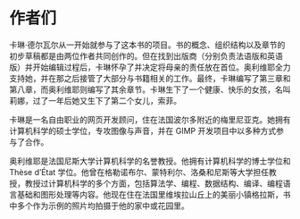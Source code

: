 # 作者们

卡琳·德尔瓦尔从一开始就参与了这本书的项目。书的概念、组织结构以及章节的初步草稿都是由两位作者共同创作的。但在找到出版商（分别负责法语版和英语版）并开始编辑过程后，卡琳怀孕了并决定将母亲的责任放在首位。奥利维耶全力支持她，并在那之后接管了大部分与书籍相关的工作。最终，卡琳编写了第三章和第八章，而奥利维耶则编写了其余章节。卡琳生下了一个健康、快乐的女孩，名叫莉娜，过了一年后她又生下了第二个女儿，索菲。

卡琳是一名自由职业的网页开发顾问，住在法国波尔多附近的梅里尼亚克。她拥有计算机科学的硕士学位，专攻图像与声音，并在 GIMP 开发项目中以多种方式参与了合作。

奥利维耶是法国尼斯大学计算机科学的名誉教授。他拥有计算机科学的博士学位和 Thèse d’État 学位。他曾在格勒诺布尔、蒙特利尔、洛桑和尼斯等大学担任教授，教授过计算机科学的多个方面，包括算法学、编程、数据结构、编译、编程语言基础和图形处理等内容。他现在住在法国里维埃拉山丘上的美丽小镇格拉斯，书中多个作为示例的照片均拍摄于他的家中或花园里。

